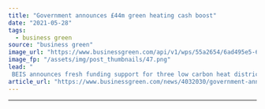 ```yaml
---
title: "Government announces £44m green heating cash boost"
date: "2021-05-28"
tags: 
  - business green
source: "business green"
image_url: "https://www.businessgreen.com/api/v1/wps/55a2654/6ad495e5-64ce-4db5-8134-4d80bade5778/4/Cory-Vattenfall-Image-185x114.png"
image_fp: "/assets/img/post_thumbnails/47.png"
lead: "
 BEIS announces fresh funding support for three low carbon heat districts and 11 projects geared at decarbonising heating and cooling ..."
article_url: "https://www.businessgreen.com/news/4032030/government-announces-gbp44m-green-heating-cash-boost"
---
```


---
